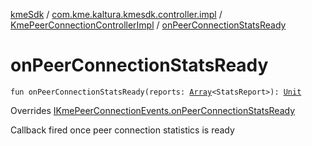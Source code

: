 [kmeSdk](../../index.md) / [com.kme.kaltura.kmesdk.controller.impl](../index.md) / [KmePeerConnectionControllerImpl](index.md) / [onPeerConnectionStatsReady](./on-peer-connection-stats-ready.md)

# onPeerConnectionStatsReady

`fun onPeerConnectionStatsReady(reports: `[`Array`](https://kotlinlang.org/api/latest/jvm/stdlib/kotlin/-array/index.html)`<StatsReport>): `[`Unit`](https://kotlinlang.org/api/latest/jvm/stdlib/kotlin/-unit/index.html)

Overrides [IKmePeerConnectionEvents.onPeerConnectionStatsReady](../../com.kme.kaltura.kmesdk.webrtc.peerconnection/-i-kme-peer-connection-events/on-peer-connection-stats-ready.md)

Callback fired once peer connection statistics is ready

